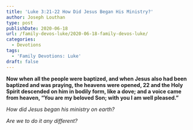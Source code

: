 ```yaml
---
title: 'Luke 3:21-22 How Did Jesus Began His Ministry?'
author: Joseph Louthan
type: post
publishDate: 2020-06-18
url: /family-devos-luke/2020-06-18-family-devos-luke/
categories:
  - Devotions
tags:
  - 'Family Devotions: Luke'
draft: false
---
```


**Now when all the people were baptized, and when Jesus also had been baptized and was praying, the heavens were opened, 22 and the Holy Spirit descended on him in bodily form, like a dove; and a voice came from heaven, “You are my beloved Son; with you I am well pleased.”**

*How did Jesus began his ministry on earth?*

*Are we to do it any different?*